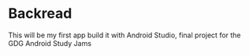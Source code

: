 # Backread
This will be my first app build it with Android Studio, final project for the GDG Android Study Jams
